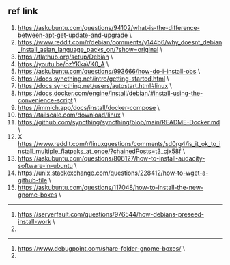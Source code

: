 ## ref link
1. https://askubuntu.com/questions/94102/what-is-the-difference-between-apt-get-update-and-upgrade \
2. https://www.reddit.com/r/debian/comments/y144b6/why_doesnt_debian_install_asian_language_packs_on/?show=original \
3. https://flathub.org/setup/Debian \
4. https://youtu.be/ozYKkaVK0_A \
5. https://askubuntu.com/questions/993666/how-do-i-install-obs \
6. https://docs.syncthing.net/intro/getting-started.html \
7. https://docs.syncthing.net/users/autostart.html#linux \
8. https://docs.docker.com/engine/install/debian/#install-using-the-convenience-script \
9. https://immich.app/docs/install/docker-compose \
10. https://tailscale.com/download/linux \
11. https://github.com/syncthing/syncthing/blob/main/README-Docker.md \
12. X https://www.reddit.com/r/linuxquestions/comments/sd0rg4/is_it_ok_to_install_multiple_flatpaks_at_once/?chainedPosts=t3_cjx58f \
13. https://askubuntu.com/questions/806127/how-to-install-audacity-software-in-ubuntu \
14. https://unix.stackexchange.com/questions/228412/how-to-wget-a-github-file \
15. https://askubuntu.com/questions/117048/how-to-install-the-new-gnome-boxes \

---

1. https://serverfault.com/questions/976544/how-debians-preseed-install-work \
2. 

---

1. https://www.debugpoint.com/share-folder-gnome-boxes/ \
2. 
